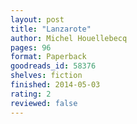 ```yaml
---
layout: post
title: "Lanzarote"
author: Michel Houellebecq
pages: 96
format: Paperback
goodreads_id: 58376
shelves: fiction
finished: 2014-05-03
rating: 2
reviewed: false
---
```

